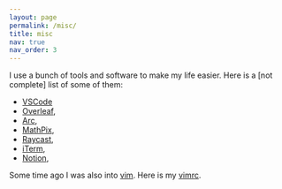 ```yaml
---
layout: page
permalink: /misc/
title: misc
nav: true
nav_order: 3
---
```


I use a bunch of tools and software to make my life easier. Here is a [not complete] list of some of them:


- [VSCode](https://code.visualstudio.com/)
- [Overleaf](https://www.overleaf.com), 
- [Arc](https://arc.net/), 
- [MathPix](https://mathpix.com), 
- [Raycast](https://www.raycast.com/), 
- [iTerm](https://iterm2.com/), 
- [Notion](https://www.notion.so/),


Some time ago I was also into [vim](https://www.vim.org/). Here is my [vimrc](../assets/vimrc).